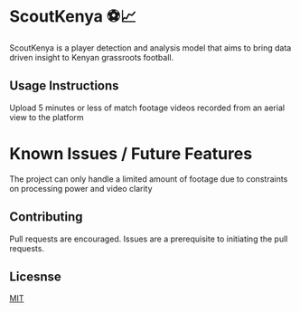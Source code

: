 # ScoutKenya ⚽📈

ScoutKenya is a player detection and analysis model
that aims to bring data driven insight to
Kenyan grassroots football.

## Usage Instructions

Upload 5 minutes or less of
match footage videos recorded
from an aerial view 
to the platform 

# Known Issues / Future Features

The project can only handle a limited amount of footage
due to constraints on processing power and video clarity


## Contributing

Pull requests are encouraged. Issues are a prerequisite 
to initiating the pull requests.

## Licesnse

[MIT](https://choosealicense.com/licenses/mit/)

